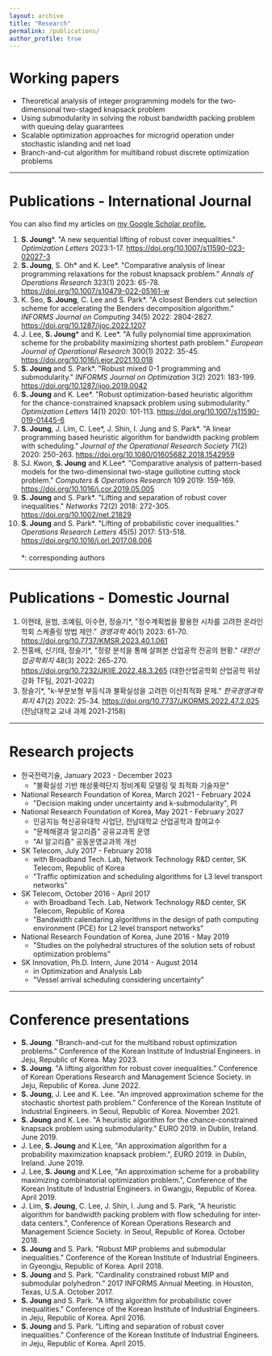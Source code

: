 ```yaml
---
layout: archive
title: "Research"
permalink: /publications/
author_profile: true
---
```

**Working papers**
=====
- Theoretical analysis of integer programming models for the two-dimensional two-staged knapsack problem
- Using submodularity in solving the robust bandwidth packing problem with queuing delay guarantees 
- Scalable optimization approaches for microgrid operation under stochastic islanding and net load
- Branch-and-cut algorithm for multiband robust discrete optimization problems
-----
**Publications - International Journal**
=====
You can also find my articles on <u><a href="{{author.googlescholar}}">my Google Scholar profile</a>.</u>

1. **S. Joung***. "A new sequential lifting of robust cover inequalities." _Optimization Letters_ 2023:1-17. https://doi.org/10.1007/s11590-023-02027-3 
1. **S. Joung**, S. Oh* and K. Lee*. "Comparative analysis of linear programming relaxations for the robust knapsack problem." _Annals of Operations Research_ 323(1) 2023: 65-78. https://doi.org/10.1007/s10479-022-05161-w
1. K. Seo, **S. Joung**, C. Lee and S. Park*. "A closest Benders cut selection scheme for accelerating the Benders decomposition algorithm." _INFORMS Journal on Computing_ 34(5) 2022: 2804-2827. https://doi.org/10.1287/ijoc.2022.1207 
1. J. Lee, **S. Joung*** and K. Lee*. "A fully polynomial time approximation scheme for the probability maximizing shortest path problem." _European Journal of Operational Research_ 300(1) 2022: 35-45. https://doi.org/10.1016/j.ejor.2021.10.018
1. **S. Joung** and S. Park*. "Robust mixed 0-1 programming and submodularity." _INFORMS Journal on Optimization_ 3(2) 2021: 183-199. https://doi.org/10.1287/ijoo.2019.0042
1. **S. Joung** and K. Lee*. "Robust optimization-based heuristic algorithm for the chance-constrained knapsack problem using submodularity." _Optimization Letters_ 14(1) 2020: 101-113. https://doi.org/10.1007/s11590-019-01445-6 
1. **S. Joung**, J. Lim, C. Lee*, J. Shin, I. Jung and S. Park*. "A linear programming based heuristic algorithm for bandwidth packing problem with scheduling." _Journal of the Operational Research Society_ 71(2) 2020: 250-263. https://doi.org/10.1080/01605682.2018.1542959 
1. SJ. Kwon, **S. Joung** and K.Lee*. "Comparative analysis of pattern-based models for the two-dimensional two-stage guillotine cutting stock problem." _Computers & Operations Research_ 109 2019: 159-169. https://doi.org/10.1016/j.cor.2019.05.005
1. **S. Joung** and S. Park*. "Lifting and separation of robust cover inequalities." _Networks_ 72(2) 2018: 272-305. https://doi.org/10.1002/net.21829
1. **S. Joung** and S. Park*. "Lifting of probabilistic cover inequalities." _Operations Research Letters_ 45(5) 2017: 513-518. https://doi.org/10.1016/j.orl.2017.08.006<br /><br />
*: corresponding authors
-----
**Publications - Domestic Journal**
=====
1. 이현태, 윤범, 조예림, 이수현, 정슬기*, "정수계획법을 활용한 시차를 고려한 온라인 학회 스케줄링 방법 제안." _경영과학_ 40(1) 2023: 61-70. https://doi.org/10.7737/KMSR.2023.40.1.061
1. 전홍배, 신기태, 정슬기*, "정량 분석을 통해 살펴본 산업공학 전공의 현황." _대한산업공학회지_ 48(3) 2022: 265-270. https://doi.org/10.7232/JKIIE.2022.48.3.265
(대한산업공학회 산업공학 위상강화 TF팀, 2021-2022)
1. 정슬기*, "k-부분보형 부등식과 불확실성을 고려한 이산최적화 문제." _한국경영과학회지_ 47(2) 2022: 25-34. https://doi.org/10.7737/JKORMS.2022.47.2.025
(전남대학교 교내 과제 2021-2158)
-----
**Research projects**
=====
- 한국전력기술, January 2023 - December 2023
  - "불확실성 기반 해상풍력단지 정비계획 모델링 및 최적화 기술자문"
- National Research Foundation of Korea, March 2021 - February 2024
  - "Decision making under uncertainty and k-submodularity", PI
- National Research Foundation of Korea, May 2021 - February 2027
  - 인공지능 혁신공유대학 사업단, 전남대학교 산업공학과 참여교수
  - "문제해결과 알고리즘" 공유교과목 운영
  - "AI 알고리즘" 공동운영교과목 개선
- SK Telecom, July 2017 - February 2018
  - with Broadband Tech. Lab, Network Technology R&D center, SK Telecom, Republic of Korea
  - "Traffic optimization and scheduling algorithms for L3 level transport networks"
- SK Telecom, October 2016 - April 2017
  - with Broadband Tech. Lab, Network Technology R&D center, SK Telecom, Republic of Korea
  - "Bandwidth calendaring algorithms in the design of path computing environment (PCE) for L2 level transport networks"
- National Research Foundation of Korea, June 2016 - May 2019
  - "Studies on the polyhedral structures of the solution sets of robust optimization problems"
- SK Innovation, Ph.D. Intern, June 2014 - August 2014
  - in Optimization and Analysis Lab
  - "Vessel arrival scheduling considering uncertainty"
-----
**Conference presentations**
=====
- **S. Joung**. "Branch-and-cut for the multiband robust optimization problems." Conference of the Korean Institute of Industrial Engineers. in Jeju, Republic of Korea. May 2023.
- **S. Joung**. "A lifting algorithm for robust cover inequalities." Conference of Korean Operations Research and Management Science Society. in Jeju, Republic of Korea. June 2022.
- **S. Joung**, J. Lee and K. Lee. "An improved approximation scheme for the stochastic shortest path problem." Conference of the Korean Institute of Industrial Engineers. in Seoul, Republic of Korea. November 2021.
- **S. Joung** and K. Lee. "A heuristic algorithm for the chance-constrained knapsack problem using submodularity." EURO 2019. in Dublin, Ireland. June 2019. 
- J. Lee, **S. Joung** and K.Lee, "An approximation algorithm for a probability maximization knapsack problem.", EURO 2019. in Dublin, Ireland. June 2019.
- J. Lee, **S. Joung** and K.Lee, "An approximation scheme for a probability maximizing combinatorial optimization problem.", Conference of the Korean Institute of Industrial Engineers. in Gwangju, Republic of Korea. April 2019.
- J. Lim, **S. Joung**, C. Lee, J. Shin, I. Jung and S. Park, "A heuristic algorithm for bandwidth packing problem with flow scheduling for inter-data centers.", Conference of Korean Operations Research and Management Science Society. in Seoul, Republic of Korea. October 2018.
- **S. Joung** and S. Park. "Robust MIP problems and submodular inequalities." Conference of the Korean Institute of Industrial Engineers. in Gyeongju, Republic of Korea. April 2018.
- **S. Joung** and S. Park. "Cardinality constrained robust MIP and submodular polyhedron." 2017 INFORMS Annual Meeting. in Houston, Texas, U.S.A. October 2017.
- **S. Joung** and S. Park. "A lifting algorithm for probabilistic cover inequalities." Conference of the Korean Institute of Industrial Engineers. in Jeju, Republic of Korea. April 2016.
- **S. Joung** and S. Park. "Lifting and separation of robust cover inequalities." Conference of the Korean Institute of Industrial Engineers. in Jeju, Republic of Korea. April 2015.
